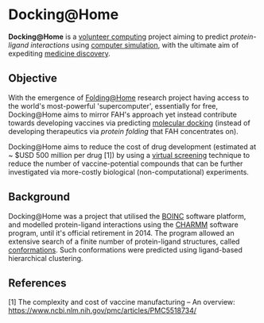 # Docking@Home
**Docking@Home** is a [volunteer computing](https://en.wikipedia.org/wiki/Volunteer_computing) project aiming to predict _protein-ligand interactions_ using [computer simulation](https://en.wikipedia.org/wiki/Computer_simulation), with the ultimate aim of expediting [medicine discovery](https://en.wikipedia.org/wiki/Drug_discovery).

## Objective
With the emergence of [Folding@Home](https://en.wikipedia.org/wiki/Folding@home) research project having access to the world's most-powerful 'supercomputer', essentially for free, Docking@Home aims to mirror FAH's approach yet instead contribute towards developing vaccines via predicting [molecular docking]( https://en.wikipedia.org/wiki/Docking_(molecular)) (instead of developing therapeutics via _protein folding_ that FAH concentrates on). 

Docking@Home aims to reduce the cost of drug development (estimated at ~ $USD 500 million per drug [1]) by using a [virtual screening](https://en.wikipedia.org/wiki/Virtual_screening) technique to reduce the number of vaccine-potential compounds that can be further investigated via more-costly biological (non-computational) experiments.

## Background
Docking@Home was a project that utilised the [BOINC](https://en.wikipedia.org/wiki/Berkeley_Open_Infrastructure_for_Network_Computing) software platform, and modelled protein-ligand interactions using the [CHARMM](https://en.wikipedia.org/wiki/CHARMM) software program, until it's official retirement in 2014. The program allowed an extensive search of a finite number of protein-ligand structures, called [conformations](https://en.wikipedia.org/wiki/Protein_structure). Such conformations were predicted using ligand-based hierarchical clustering. 

## References
[1] The complexity and cost of vaccine manufacturing – An overview: https://www.ncbi.nlm.nih.gov/pmc/articles/PMC5518734/  
